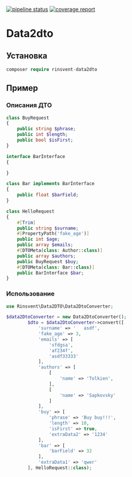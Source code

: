 [![pipeline status](https://git.rinsvent.ru/rinsvent/data2dto/badges/master/pipeline.svg)](https://git.rinsvent.ru/rinsvent/data2dto/-/commits/master)
[![coverage report](https://git.rinsvent.ru/rinsvent/data2dto/badges/master/coverage.svg)](https://git.rinsvent.ru/rinsvent/data2dto/-/commits/master)

Data2dto
===

## Установка
```php
composer require rinsvent-data2dto
```

## Пример

### Описания ДТО
```php
class BuyRequest
{
    public string $phrase;
    public int $length;
    public bool $isFirst;
}

interface BarInterface
{

}

class Bar implements BarInterface
{
    public float $barField;
}

class HelloRequest
{
    #[Trim]
    public string $surname;
    #[PropertyPath('fake_age')]
    public int $age;
    public array $emails;
    #[DTOMeta(class: Author::class)]
    public array $authors;
    public BuyRequest $buy;
    #[DTOMeta(class: Bar::class)]
    public BarInterface $bar;
}
```
### Использование
```php
use Rinsvent\Data2DTO\Data2DtoConverter;

$data2DtoConverter = new Data2DtoConverter();
        $dto = $data2DtoConverter->convert([
            'surname' => '   asdf',
            'fake_age' => 3,
            'emails' => [
                'sfdgsa',
                'af234f',
                'asdf33333'
            ],
            'authors' => [
                [
                    'name' => 'Tolkien',
                ],
                [
                    'name' => 'Sapkovsky'
                ]
            ],
            'buy' => [
                'phrase' => 'Buy buy!!!',
                'length' => 10,
                'isFirst' => true,
                'extraData2' => '1234'
            ],
            'bar' => [
                'barField' => 32
            ],
            'extraData1' => 'qwer'
        ], HelloRequest::class);
```

